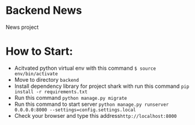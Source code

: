 # Backend News

News project

# How to Start:
  - Acitvated python virtual env with this command `$ source env/bin/activate`
  - Move to directory `backend`
  - Install dependency library for project shark with run this command `pip install -r requirements.txt`
  - Run this command `python manage.py migrate`
  - Run this command to start server `python manage.py runserver 0.0.0.0:8000 --settings=config.settings.local`
  - Check your browser and type this address`http://localhost:8000`
